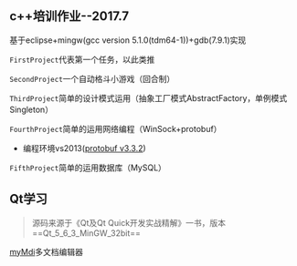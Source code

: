 ## c++培训作业--2017.7

基于eclipse+mingw(gcc version 5.1.0(tdm64-1))+gdb(7.9.1)实现

`FirstProject`代表第一个任务，以此类推

`SecondProject`一个自动格斗小游戏（回合制）

`ThirdProject`简单的设计模式运用（抽象工厂模式AbstractFactory，单例模式Singleton）

`FourthProject`简单的运用网络编程（WinSock+protobuf）

- 编程环境vs2013([protobuf v3.3.2](https://github.com/google/protobuf/tags))

`FifthProject`简单的运用数据库（MySQL）

## Qt学习
>源码来源于《Qt及Qt Quick开发实战精解》一书，版本==Qt_5_6_3_MinGW_32bit==

[myMdi](/myMdi)多文档编辑器